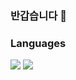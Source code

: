 ### 반갑습니다 👋

### Languages
<div>
<img src="https://img.shields.io/badge/C#-000000?style=plastic&logo=python&logoColor=white">
<img src="https://img.shields.io/badge/C++-000000?style=plastic&logo=cplusplus&logoColor=white">
</div>
